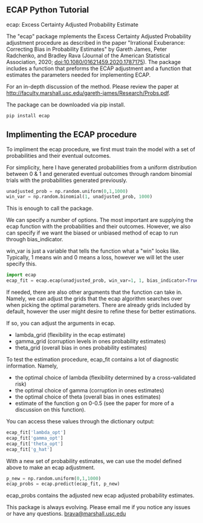 ## ECAP Python Tutorial

ecap: Excess Certainty Adjusted Probability Estimate

The "ecap" package mplements the Excess Certainty Adjusted Probability adjustment procedure as described in the paper "Irrational Exuberance: Correcting Bias in Probability Estimates" by Gareth James, Peter Radchenko, and Bradley Rava (Journal of the American Statistical Association, 2020; <doi:10.1080/01621459.2020.1787175>). The package includes a function that preforms the ECAP adjustment and a function that estimates the parameters needed for implementing ECAP. 

For an in-depth discussion of the method. Please review the paper at http://faculty.marshall.usc.edu/gareth-james/Research/Probs.pdf. 

The package can be downloaded via pip install.

```python
pip install ecap
```

## Implimenting the ECAP procedure
To impliment the ecap procedure, we first must train the model with a set of probabilities and their eventual outcomes.

For simplicity, here I have generated probabilities from a uniform distribution between 0 & 1 and generated eventual outcomes through random binomial trials with the probabilities generated previously. 
```python
unadjusted_prob = np.random.uniform(0,1,1000)
win_var = np.random.binomial(1, unadjusted_prob, 1000)
```

This is enough to call the package.

We can specify a number of options. The most important are supplying the ecap function with the probabilities and their outcomes. However, we also can specify if we want the biased or unbiased method of ecap to run through bias_indicator.

win_var is just a variable that tells the function what a "win" looks like. Typically, 1 means win and 0 means a loss, however we will let the user specify this.

```python
import ecap
ecap_fit = ecap.ecap(unadjusted_prob, win_var=1, 1, bias_indicator=True)
```

If needed, there are also other arguments that the function can take in. Namely, we can adjust the grids that the ecap algorithm searches over when picking the optimal parameters. There are already grids included by default, however the user might desire to refine these for better estimations.

If so, you can adjust the arguments in ecap.
- lambda_grid (flexibility in the ecap estimate)
- gamma_grid (corruption levels in ones probability estimates)
- theta_grid (overall bias in ones probability estimates)

To test the estimation procedure, ecap_fit contains a lot of diagnostic information. Namely,
- the optimal choice of lambda (flexibility determined by a cross-validated risk)
- the optimal choice of gamma (corruption in ones estimates)
- the optimal choice of theta (overall bias in ones estimates)
- estimate of the function g on 0-0.5 (see the paper for more of a discussion on this function). 

You can access these values through the dictionary output:
```python
ecap_fit['lambda_opt']
ecap_fit['gamma_opt']
ecap_fit['theta_opt']
ecap_fit['g_hat']
```

With a new set of probability estimates, we can use the model defined above to make an ecap adjustment.

```python
p_new = np.random.uniform(0,1,1000)
ecap_probs = ecap.predict(ecap_fit, p_new)
```

ecap_probs contains the adjusted new ecap adjusted probability estimates.

This package is always evolving. Please email me if you notice any issues or have any questions. brava@marshall.usc.edu